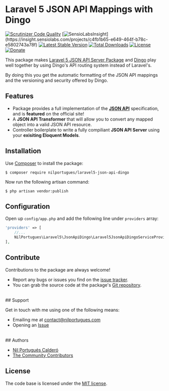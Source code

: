 # Laravel 5 JSON API Mappings with Dingo

[![Scrutinizer Code Quality](https://scrutinizer-ci.com/g/nilportugues/laravel5-jsonapi-dingo/badges/quality-score.png??b=master)](https://scrutinizer-ci.com/g/nilportugues/laravel5-jsonapi-dingo/?branch=master) [![SensioLabsInsight](https://insight.sensiolabs.com/projects/c4fb1b65-e649-464f-b78c-e5802743a78f/mini.png?)](https://insight.sensiolabs.com/projects/c4fb1b65-e649-464f-b78c-e5802743a78f) 
[![Latest Stable Version](https://poser.pugx.org/nilportugues/laravel5-json-api-dingo/v/stable)](https://packagist.org/packages/nilportugues/laravel5-json-api-dingo) 
[![Total Downloads](https://poser.pugx.org/nilportugues/laravel5-json-api-dingo/downloads)](https://packagist.org/packages/nilportugues/laravel5-json-api-dingo) 
[![License](https://poser.pugx.org/nilportugues/laravel5-json-api-dingo/license)](https://packagist.org/packages/nilportugues/laravel5-json-api-dingo) 
[![Donate](https://www.paypalobjects.com/en_US/i/btn/btn_donate_SM.gif)](https://paypal.me/nilportugues)


This package makes [Laravel 5 JSON API Server Package](https://github.com/nilportugues/laravel5-jsonapi)  and [Dingo](https://github.com/dingo/api) play well together by using Dingo's API routing system instead of Laravel's.

By doing this you get the automatic formatting of the JSON API mappings and the versioning and security offered by Dingo.


## Features 

- Package provides a full implementation of the **[JSON API](https://github.com/json-api/json-api)** specification, and is **featured** on the official site!
- A **JSON API Transformer** that will allow you to convert any mapped object into a valid JSON API resource.
- Controller boilerplate to write a fully compiliant **JSON API Server** using your **exisiting Eloquent Models**.

## Installation

Use [Composer](https://getcomposer.org) to install the package:

```
$ composer require nilportugues/laravel5-json-api-dingo
```

Now run the following artisan command: 

```
$ php artisan vendor:publish
```

## Configuration

Open up `config/app.php` and add the following line under `providers` array:

```php
'providers' => [
    //...
    NilPortugues\Laravel5\JsonApiDingo\Laravel5JsonApiDingoServiceProvider::class,
],
```

## Contribute

Contributions to the package are always welcome!

* Report any bugs or issues you find on the [issue tracker](https://github.com/nilportugues/laravel5-jsonapi-dingo/issues/new).
* You can grab the source code at the package's [Git repository](https://github.com/nilportugues/laravel5-jsonapi-dingo).


<br>
## Support

Get in touch with me using one of the following means:

 - Emailing me at <contact@nilportugues.com>
 - Opening an [Issue](https://github.com/nilportugues/laravel5-jsonapi-dingo/issues/new)

<br>
## Authors

* [Nil Portugués Calderó](http://nilportugues.com)
* [The Community Contributors](https://github.com/nilportugues/laravel5-jsonapi-dingo/graphs/contributors)


## License
The code base is licensed under the [MIT license](LICENSE).
